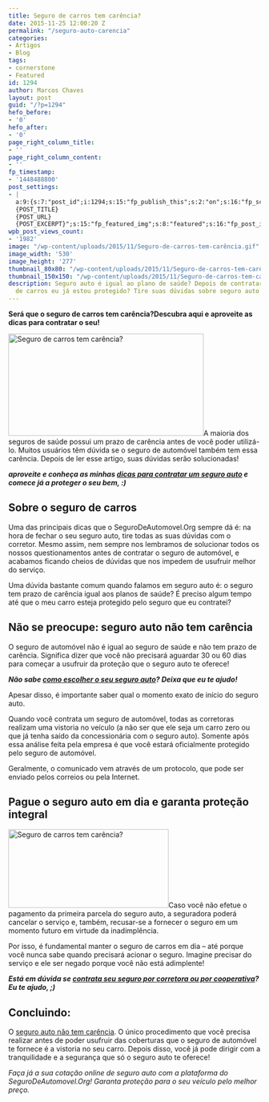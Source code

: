 ```yaml
---
title: Seguro de carros tem carência?
date: 2015-11-25 12:00:20 Z
permalink: "/seguro-auto-carencia"
categories:
- Artigos
- Blog
tags:
- cornerstone
- Featured
id: 1294
author: Marcos Chaves
layout: post
guid: "/?p=1294"
hefo_before:
- '0'
hefo_after:
- '0'
page_right_column_title:
- ''
page_right_column_content:
- ''
fp_timestamp:
- '1448488800'
post_settings:
- |
  a:9:{s:7:"post_id";i:1294;s:15:"fp_publish_this";s:2:"on";s:16:"fp_schedule_this";s:3:"yes";s:11:"fp_datetime";s:16:"2015/11/25 20:00";s:18:"fp_timezone_offset";s:3:"120";s:8:"msg_body";s:66:"Novo post no {SITE_NAME}
  {POST_TITLE}
  {POST_URL}
  {POST_EXCERPT}";s:15:"fp_featured_img";s:8:"featured";s:16:"fp_post_img_text";s:0:"";s:5:"pages";a:2:{i:0;s:3:"own";i:1;s:15:"520743491417556";}}
wpb_post_views_count:
- '1982'
image: "/wp-content/uploads/2015/11/Seguro-de-carros-tem-carência.gif"
image_width: '530'
image_height: '277'
thumbnail_80x80: "/wp-content/uploads/2015/11/Seguro-de-carros-tem-carência-80x80.gif"
thumbnail_150x150: "/wp-content/uploads/2015/11/Seguro-de-carros-tem-carência-150x150.gif"
description: Seguro auto é igual ao plano de saúde? Depois de contratar um seguro
  de carros eu já estou protegido? Tire suas dúvidas sobre seguro auto e carência.
---
```


**Será que o seguro de carros tem carência?Descubra aqui e aproveite as dicas para contratar o seu!**

[<img class="alignleft wp-image-3044" title="Seguro de carros tem carência?" src="/wp-content/uploads/2015/11/Seguro-de-carros-tem-carência.gif" alt="Seguro de carros tem carência?" width="390" height="204" />](/wp-content/uploads/2015/11/Seguro-de-carros-tem-carência.gif)A maioria dos seguros de saúde possui um prazo de carência antes de você poder utilizá-lo. Muitos usuários têm dúvida se o seguro de automóvel também tem essa carência. Depois de ler esse artigo, suas dúvidas serão solucionadas!

_**aproveite e conheça as minhas <a href="/dicas-cotacao-seguro-auto" target="_blank">dicas para contratar um seguro auto</a> e comece já a proteger o seu bem, :)**_

## Sobre o seguro de carros

Uma das principais dicas que o SeguroDeAutomovel.Org sempre dá é: na hora de fechar o seu seguro auto, tire todas as suas dúvidas com o corretor. Mesmo assim, nem sempre nos lembramos de solucionar todos os nossos questionamentos antes de contratar o seguro de automóvel, e acabamos ficando cheios de dúvidas que nos impedem de usufruir melhor do serviço.

Uma dúvida bastante comum quando falamos em seguro auto é: o seguro tem prazo de carência igual aos planos de saúde? É preciso algum tempo até que o meu carro esteja protegido pelo seguro que eu contratei?

## Não se preocupe: seguro auto não tem carência

O seguro de automóvel não é igual ao seguro de saúde e não tem prazo de carência. Significa dizer que você não precisará aguardar 30 ou 60 dias para começar a usufruir da proteção que o seguro auto te oferece!

_**Não sabe <a href="/dicas-seguro-auto" target="_blank">como escolher o seu seguro auto</a>? Deixa que eu te ajudo!**_

Apesar disso, é importante saber qual o momento exato de início do seguro auto.

Quando você contrata um seguro de automóvel, todas as corretoras realizam uma vistoria no veículo (a não ser que ele seja um carro zero ou que já tenha saído da concessionária com o seguro auto). Somente após essa análise feita pela empresa é que você estará oficialmente protegido pelo seguro de automóvel.

Geralmente, o comunicado vem através de um protocolo, que pode ser enviado pelos correios ou pela Internet.

## Pague o seguro auto em dia e garanta proteção integral

[<img class="alignleft wp-image-3045 size-full" title="Seguro de carros tem carência?" src="/wp-content/uploads/2015/11/Seguro-de-carros-tem-carência2.jpg" alt="Seguro de carros tem carência?" width="320" height="157" srcset="/wp-content/uploads/2015/11/Seguro-de-carros-tem-carência2.jpg 320w, /wp-content/uploads/2015/11/Seguro-de-carros-tem-carência2-250x123.jpg 250w, /wp-content/uploads/2015/11/Seguro-de-carros-tem-carência2-120x59.jpg 120w" sizes="(max-width: 320px) 100vw, 320px" />](/wp-content/uploads/2015/11/Seguro-de-carros-tem-carência2.jpg)Caso você não efetue o pagamento da primeira parcela do seguro auto, a seguradora poderá cancelar o serviço e, também, recusar-se a fornecer o seguro em um momento futuro em virtude da inadimplência.

Por isso, é fundamental manter o seguro de carros em dia – até porque você nunca sabe quando precisará acionar o seguro. Imagine precisar do serviço e ele ser negado porque você não está adimplente!

_**Está em dúvida se <a href="/cooperativa-seguro-auto" target="_blank">contrata seu seguro por corretora ou por cooperativa</a>? Eu te ajudo, ;)**_

## Concluindo:

O <a href="http://www.susep.gov.br/menu/informacoes-ao-publico/planos-e-produtos/seguros/seguro-de-automoveis" target="_blank">seguro auto não tem carência</a>. O único procedimento que você precisa realizar antes de poder usufruir das coberturas que o seguro de automóvel te fornece é a vistoria no seu carro. Depois disso, você já pode dirigir com a tranquilidade e a segurança que só o seguro auto te oferece!

_Faça já a sua cotação online de seguro auto com a plataforma do SeguroDeAutomovel.Org! Garanta proteção para o seu veículo pelo melhor preço._